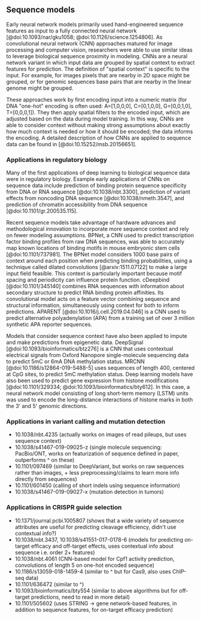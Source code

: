 ## Sequence models

Early neural network models primarily used hand-engineered sequence features as input to a fully connected neural network [@doi:10.1093/nar/gku1058; @doi:10.1126/science.1254806].
As convolutional neural network (CNN) approaches matured for image processing and computer vision, researchers were able to use similar ideas to leverage biological sequence proximity in modeling.
CNNs are a neural network variant in which input data are grouped by spatial context to extract features for prediction.
The definition of "spatial context" is specific to the input.
For example, for images pixels that are nearby in 2D space might be grouped, or for genomic sequences base pairs that are nearby in the linear genome might be grouped.

These approaches work by first encoding input into a numeric matrix (for DNA "one-hot" encoding is often used: A=[1,0,0,0], C=[0,1,0,0], G=[0,0,1,0], T=[0,0,0,1]).
They then apply spatial filters to the encoded input, which are adjusted based on the data during model training.
In this way, CNNs are able to consider context without making strong assumptions about exactly how much context is needed or how it should be encoded; the data informs the encoding.
A detailed description of how CNNs are applied to sequence data can be found in [@doi:10.15252/msb.20156651].

### Applications in regulatory biology

Many of the first applications of deep learning to biological sequence data were in regulatory biology.
Example early applications of CNNs on sequence data include prediction of binding protein sequence specificity from DNA or RNA sequence [@doi:10.1038/nbt.3300], prediction of variant effects from noncoding DNA sequence [@doi:10.1038/nmeth.3547], and prediction of chromatin accessibility from DNA sequence [@doi:10.1101/gr.200535.115].

Recent sequence models take advantage of hardware advances and methodological innovation to incorporate more sequence context and rely on fewer modeling assumptions.
BPNet, a CNN used to predict transcription factor binding profiles from raw DNA sequences, was able to accurately map known locations of binding motifs in mouse embryonic stem cells [@doi:10.1101/737981].
The BPNet model considers 1000 base pairs of context around each position when predicting binding probabilities, using a technique called dilated convolutions [@arxiv:1511.07122] to make a large input field feasible.
This context is particularly important because motif spacing and periodicity can influence protein function.
cDeepbind [@doi:10.1101/345140] combines RNA sequences with information about secondary structure to predict RNA binding protein affinities.
Its convolutional model acts on a feature vector combining sequence and structural information, simultaneously using context for both to inform predictions.
APARENT [@doi:10.1016/j.cell.2019.04.046] is a CNN used to predict alternative polyadenylation (APA) from a training set of over 3 million synthetic APA reporter sequences.

Models that consider sequence context have also been applied to impute and make predictions from epigenetic data.
DeepSignal [@doi:10.1093/bioinformatics/btz276] is a CNN that uses contextual electrical signals from Oxford Nanopore single-molecule sequencing data to predict 5mC or 6mA DNA methylation status.
MRCNN [@doi:10.1186/s12864-019-5488-5] uses sequences of length 400, centered at CpG sites, to predict 5mC methylation status.
Deep learning models have also been used to predict gene expression from histone modifications [@doi:10.1101/329334; @doi:10.1093/bioinformatics/bty612].
In this case, a neural network model consisting of long short-term memory (LSTM) units was used to encode the long-distance interactions of histone marks in both the 3' and 5' genomic directions.

### Applications in variant calling and mutation detection

* 10.1038/nbt.4235 (actually works on images of read pileups, but uses sequence context)
* 10.1038/s41467-019-09025-z (single molecule sequencing: PacBio/ONT, works on featurization of sequence
  defined in paper, outperforms ^ on these)
* 10.1101/097469 (similar to DeepVariant, but works on raw sequences rather than images,
  \+ less preprocessing/claims to learn more info directly from sequences)
* 10.1101/601450 (calling of short indels using sequence information)
* 10.1038/s41467-019-09027-x (mutation detection in tumors)

### Applications in CRISPR guide selection

* 10.1371/journal.pcbi.1005807 (shows that a wide variety of sequence attributes
  are useful for predicting cleavage efficiency, didn't use contextual info?)
* 10.1038/nbt.3437, 10.1038/s41551-017-0178-6 (models for predicting on-target efficacy
  and off-target effects, uses contextual info about sequence i.e. order 2+ features)
* 10.1038/nbt.4061 (CNN-based model for Cpf1 activity prediction,
  convolutions of length 5 on one-hot encoded sequence)
* 10.1186/s13059-018-1459-4 (similar to ^ but for Cas9, also uses ChIP-seq
  data)
* 10.1101/636472 (similar to ^)
* 10.1093/bioinformatics/bty554 (similar to above algorithms but for
  off-target predictions, need to read in more detail)
* 10.1101/505602 (uses STRING -> gene network-based features, in addition
  to sequence features, for on-target efficacy prediction)

